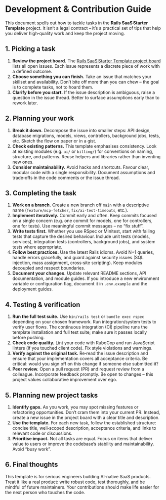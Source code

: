 # Development & Contribution Guide

This document spells out how to tackle tasks in the **Rails SaaS Starter Template** project.  It isn’t a legal contract – it’s a practical set of tips that help you deliver high‑quality work and keep the project moving.

## 1. Picking a task

1. **Review the project board.**  The [Rails SaaS Starter Template project board](https://github.com/users/mitchellfyi/projects/2) lists all open issues.  Each issue represents a discrete piece of work with a defined outcome.
2. **Choose something you can finish.**  Take an issue that matches your skillset and availability.  Don’t bite off more than you can chew – the goal is to complete tasks, not to hoard them.
3. **Clarify before you start.**  If the issue description is ambiguous, raise a question in the issue thread.  Better to surface assumptions early than to rework later.

## 2. Planning your work

1. **Break it down.**  Decompose the issue into smaller steps: API design, database migrations, models, views, controllers, background jobs, tests, etc.  Sketch the flow on paper or in a gist.
2. **Check existing patterns.**  This template emphasises consistency.  Look at existing modules (e.g. `ai/` or `billing/`) for conventions on naming, structure, and patterns.  Reuse helpers and libraries rather than inventing new ones.
3. **Consider maintainability.**  Avoid hacks and shortcuts.  Favour clear, modular code with a single responsibility.  Document assumptions and trade‑offs in the code comments or the issue thread.

## 3. Completing the task

1. **Work on a branch.**  Create a new branch off `main` with a descriptive name (`feature/mcp-fetcher`, `fix/ai-test-timeouts`, etc.).
2. **Implement iteratively.**  Commit early and often.  Keep commits focused on a single concern (e.g. one commit for models, one for controllers, one for tests).  Use meaningful commit messages – no “fix stuff”.
3. **Write tests first.**  Whether you use RSpec or Minitest, start with failing tests that capture the desired behaviour.  Include unit tests (models, services), integration tests (controllers, background jobs), and system tests where appropriate.
4. **Follow best practices.**  Use the latest Rails idioms.  Avoid N+1 queries, handle errors gracefully, and guard against security issues (SQL injection, mass assignment, cross‑site scripting).  Keep modules decoupled and respect boundaries.
5. **Document your changes.**  Update relevant README sections, API documentation, and module guides.  If you introduce a new environment variable or configuration flag, document it in `.env.example` and the deployment guides.

## 4. Testing & verification

1. **Run the full test suite.**  Use `bin/rails test` or `bundle exec rspec` depending on your chosen framework.  Run integration/system tests to verify user flows.  The continuous integration (CI) pipeline runs the template installation and full test suite; make sure it passes locally before pushing.
2. **Check code quality.**  Lint your code with RuboCop and run JavaScript linters (if you touched client code).  Fix style violations and warnings.
3. **Verify against the original task.**  Re‑read the issue description and ensure that your implementation covers all acceptance criteria.  Be critical: would you sign off on this change if someone else submitted it?
4. **Peer review.**  Open a pull request (PR) and request review from a colleague.  Incorporate feedback promptly.  Be open to changes – this project values collaborative improvement over ego.

## 5. Planning new project tasks

1. **Identify gaps.**  As you work, you may spot missing features or refactoring opportunities.  Don’t cram them into your current PR.  Instead, create a new issue in the project board with a clear title and description.
2. **Use the template.**  For each new task, follow the established structure: concise title, well‑scoped description, acceptance criteria, and links to relevant code or discussions.
3. **Prioritise impact.**  Not all tasks are equal.  Focus on items that deliver value to users or improve the codebase’s stability and maintainability.  Avoid “busy work”.

## 6. Final thoughts

This template is for serious engineers building AI‑native SaaS products.  Treat it like a real product: write robust code, test thoroughly, and be mindful of future maintainers.  Your contributions should make life easier for the next person who touches the code.
